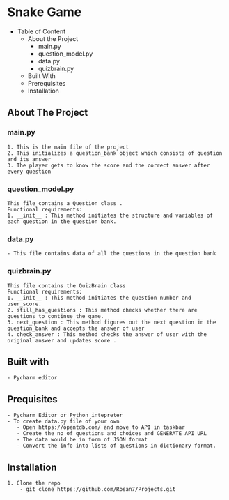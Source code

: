 # **Snake Game**

- Table of Content
  - About the Project
    - main.py
    - question_model.py
    - data.py
    - quizbrain.py
  - Built With
  - Prerequisites
  - Installation


## About The Project
### main.py
    1. This is the main file of the project 
    2. This initializes a question_bank object which consists of question and its answer 
    3. The player gets to know the score and the correct answer after every question
### question_model.py
    This file contains a Question class . 
    Functional requirements:
    1. __init__ : This method initiates the structure and variables of each question in the question bank. 
### data.py
    - This file contains data of all the questions in the question bank
### quizbrain.py
    This file contains the QuizBrain class
    Functional requirements:
    1. __init__ : This method initiates the question number and user_score.
    2. still_has_questions : This method checks whether there are questions to continue the game.
    3. next_question : This method figures out the next question in the question_bank and accepts the answer of user
    4. check_answer : This method checks the answer of user with the original answer and updates score . 
## Built with
    - Pycharm editor
## Prequisites
    - Pycharm Editor or Python intepreter
    - To create data.py file of your own 
       - Open https://opentdb.com/ and move to API in taskbar
       - Create the no of questions and choices and GENERATE API URL
       - The data would be in form of JSON format 
       - Convert the info into lists of questions in dictionary format.
    
## Installation
    1. Clone the repo
        - git clone https://github.com/Rosan7/Projects.git 
    
    
    
    
    
    
